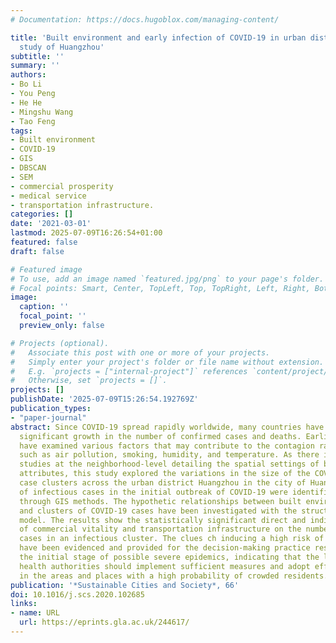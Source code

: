 ```yaml
---
# Documentation: https://docs.hugoblox.com/managing-content/

title: 'Built environment and early infection of COVID-19 in urban districts: a case
  study of Huangzhou'
subtitle: ''
summary: ''
authors:
- Bo Li
- You Peng
- He He
- Mingshu Wang
- Tao Feng
tags:
- Built environment
- COVID-19
- GIS
- DBSCAN
- SEM
- commercial prosperity
- medical service
- transportation infrastructure.
categories: []
date: '2021-03-01'
lastmod: 2025-07-09T16:26:54+01:00
featured: false
draft: false

# Featured image
# To use, add an image named `featured.jpg/png` to your page's folder.
# Focal points: Smart, Center, TopLeft, Top, TopRight, Left, Right, BottomLeft, Bottom, BottomRight.
image:
  caption: ''
  focal_point: ''
  preview_only: false

# Projects (optional).
#   Associate this post with one or more of your projects.
#   Simply enter your project's folder or file name without extension.
#   E.g. `projects = ["internal-project"]` references `content/project/deep-learning/index.md`.
#   Otherwise, set `projects = []`.
projects: []
publishDate: '2025-07-09T15:26:54.192769Z'
publication_types:
- "paper-journal"
abstract: Since COVID-19 spread rapidly worldwide, many countries have experienced
  significant growth in the number of confirmed cases and deaths. Earlier studies
  have examined various factors that may contribute to the contagion rate of COVID-19,
  such as air pollution, smoking, humidity, and temperature. As there is a lack of
  studies at the neighborhood-level detailing the spatial settings of built environment
  attributes, this study explored the variations in the size of the COVID-19 confirmed
  case clusters across the urban district Huangzhou in the city of Huanggang. Clusters
  of infectious cases in the initial outbreak of COVID-19 were identified geographically
  through GIS methods. The hypothetic relationships between built environment attributes
  and clusters of COVID-19 cases have been investigated with the structural equation
  model. The results show the statistically significant direct and indirect influences
  of commercial vitality and transportation infrastructure on the number of confirmed
  cases in an infectious cluster. The clues ch inducing a high risk of contagions
  have been evidenced and provided for the decision-making practice responding to
  the initial stage of possible severe epidemics, indicating that the local public
  health authorities should implement sufficient measures and adopt effective interventions
  in the areas and places with a high probability of crowded residents.
publication: '*Sustainable Cities and Society*, 66'
doi: 10.1016/j.scs.2020.102685
links:
- name: URL
  url: https://eprints.gla.ac.uk/244617/
---
```

